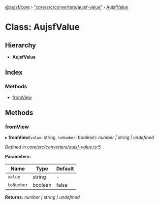 [@aujsf/core](../README.md) › ["core/src/converters/aujsf-value"](../modules/_core_src_converters_aujsf_value_.md) › [AujsfValue](_core_src_converters_aujsf_value_.aujsfvalue.md)

# Class: AujsfValue

## Hierarchy

* **AujsfValue**

## Index

### Methods

* [fromView](_core_src_converters_aujsf_value_.aujsfvalue.md#fromview)

## Methods

###  fromView

▸ **fromView**(`value`: string, `toNumber`: boolean): *number | string | undefined*

*Defined in [core/src/converters/aujsf-value.ts:5](https://github.com/jbockle/au-jsonschema-form/blob/05b11cf/packages/core/src/converters/aujsf-value.ts#L5)*

**Parameters:**

Name | Type | Default |
------ | ------ | ------ |
`value` | string | - |
`toNumber` | boolean | false |

**Returns:** *number | string | undefined*
